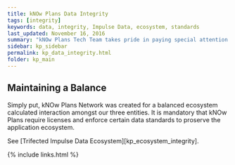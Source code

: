 ```yaml
---
title: kNOw Plans Data Integrity
tags: [integrity]
keywords: data, integrity, Impulse Data, ecosystem, standards
last_updated: November 16, 2016
summary: "kNOw Plans Tech Team takes pride in paying special attention to maintaining the level of integrity of Impulse Data."
sidebar: kp_sidebar
permalink: kp_data_integrity.html
folder: kp_main
---
```


## Maintaining a Balance
Simply put, kNOw Plans Network was created for a balanced ecosystem calculated interaction amongst our three entities. It is mandatory that kNOw Plans require licenses and enforce certain data standards to proserve the application ecosystem.

See [Trifected Impulse Data Ecosystem][kp_ecosystem_integrity].

{% include links.html %}